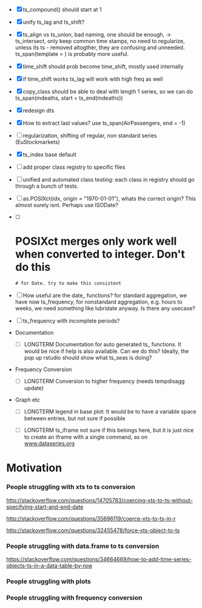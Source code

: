 - [X] ts_compound() should start at 1
- [X] unify ts_lag and ts_shift?
- [X] ts_align vs ts_union, bad naming, one should be enough, -> ts_intersect, 
      only keep common time stamps, no need to regularize, unless its ts
      - removed altogther, they are confusing and unneeded. 
      ts_span(template = ) is probably more useful.
- [X] time_shift should prob become time_shift, mostly used internally 
- [X] if time_shift works ts_lag will work with high freq as well
- [X] copy_class should be able to deal with length 1 series, so we can do
  ts_span(mdeaths, start = ts_end(mdeaths))
- [X] redesign dts
- [X] How to extract last values? use ts_span(AirPassengers, end = -1) 
- [ ] regularization, shifting of regular, non standard series (EuStockmarkets)

- [X] ts_index base default

- [ ] add proper class registry to specific files
- [ ] unified and automated class testing: each class in registry should go through a bunch of tests.
- [ ] as.POSIXct(idx, origin = "1970-01-01"), whats the correct origin? This 
      almost surely isnt. Perhaps use ISODate?
- [ ]   # POSIXct merges only work well when converted to integer. Don't do this 
        # for Date. try to make this consistent
- [ ] How useful are the date_ functions?
      for standard aggregation, we have now ts_frequency, 
      for nonstandard aggregation, e.g. hours to weeks, we need something like 
      lubridate anyway. Is there any usecase?


- [ ] ts_frequency with incomplete periods?


- Documentation

  - [ ] LONGTERM Documentation for auto generated ts_ functions.
        It would be nice if help is also available. 
        Can we do this? Ideally, the pop up rstudio should show what ts_seas is doing?

- Frequency Conversion

  - [ ] LONGTERM Conversion to higher frequency (needs tempdisagg update)

- Graph etc

  - [ ] LONGTERM legend in base plot: It would be to have a variable space 
        between entries, but not sure if possible
  - [ ] LONGTERM ts_iframe not sure if this belongs here, but it is just nice
        to create an iframe with a single command, as on www.dataseries.org


# Motivation

### People struggling with xts to ts conversion

http://stackoverflow.com/questions/14705783/coercing-xts-to-ts-without-specifying-start-and-end-date

http://stackoverflow.com/questions/35696119/coerce-xts-to-ts-in-r

http://stackoverflow.com/questions/32455478/force-xts-object-to-ts



### People struggling with data.frame to ts conversion

https://stackoverflow.com/questions/34664669/how-to-add-time-series-objects-ts-in-a-data-table-by-row



### People struggling with plots




### People struggling with frequency conversion

